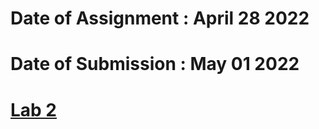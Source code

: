 # Date of Assignment : April 28 2022
# Date of Submission : May 01 2022

# [Lab 2](https://github.com/dikshangurung/wt-lab-assignment/tree/main/Lab/Lab%202)

